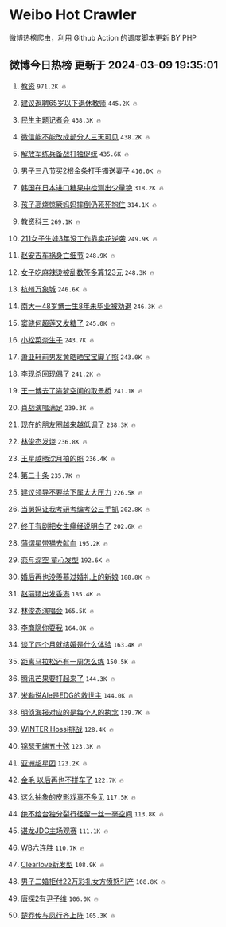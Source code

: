 # Weibo Hot Crawler 



微博热榜爬虫，利用 Github Action 的调度脚本更新 BY PHP 


## 微博今日热榜 更新于 2024-03-09 19:35:01 
1. [教资](https://s.weibo.com/weibo?q=%E6%95%99%E8%B5%84&t=31&band_rank=1&Refer=top) `971.2K 🔥` 

1. [建议返聘65岁以下退休教师](https://s.weibo.com/weibo?q=%23%E5%BB%BA%E8%AE%AE%E8%BF%94%E8%81%9865%E5%B2%81%E4%BB%A5%E4%B8%8B%E9%80%80%E4%BC%91%E6%95%99%E5%B8%88%23&t=31&band_rank=2&Refer=top) `445.2K 🔥` 

1. [民生主题记者会](https://s.weibo.com/weibo?q=%23%E6%B0%91%E7%94%9F%E4%B8%BB%E9%A2%98%E8%AE%B0%E8%80%85%E4%BC%9A%23&t=31&band_rank=3&Refer=top) `438.3K 🔥` 

1. [微信能不能改成部分人三天可见](https://s.weibo.com/weibo?q=%23%E5%BE%AE%E4%BF%A1%E8%83%BD%E4%B8%8D%E8%83%BD%E6%94%B9%E6%88%90%E9%83%A8%E5%88%86%E4%BA%BA%E4%B8%89%E5%A4%A9%E5%8F%AF%E8%A7%81%23&t=31&band_rank=4&Refer=top) `438.2K 🔥` 

1. [解放军练兵备战打独促统](https://s.weibo.com/weibo?q=%23%E8%A7%A3%E6%94%BE%E5%86%9B%E7%BB%83%E5%85%B5%E5%A4%87%E6%88%98%E6%89%93%E7%8B%AC%E4%BF%83%E7%BB%9F%23&t=31&band_rank=5&Refer=top) `435.6K 🔥` 

1. [男子三八节买2根金条打手镯送妻子](https://s.weibo.com/weibo?q=%23%E7%94%B7%E5%AD%90%E4%B8%89%E5%85%AB%E8%8A%82%E4%B9%B02%E6%A0%B9%E9%87%91%E6%9D%A1%E6%89%93%E6%89%8B%E9%95%AF%E9%80%81%E5%A6%BB%E5%AD%90%23&t=31&band_rank=6&Refer=top) `416.0K 🔥` 

1. [韩国在日本进口糖果中检测出少量铯](https://s.weibo.com/weibo?q=%23%E9%9F%A9%E5%9B%BD%E5%9C%A8%E6%97%A5%E6%9C%AC%E8%BF%9B%E5%8F%A3%E7%B3%96%E6%9E%9C%E4%B8%AD%E6%A3%80%E6%B5%8B%E5%87%BA%E5%B0%91%E9%87%8F%E9%93%AF%23&t=31&band_rank=7&Refer=top) `318.2K 🔥` 

1. [孩子高烧惊厥妈妈摔倒仍死死抱住](https://s.weibo.com/weibo?q=%23%E5%AD%A9%E5%AD%90%E9%AB%98%E7%83%A7%E6%83%8A%E5%8E%A5%E5%A6%88%E5%A6%88%E6%91%94%E5%80%92%E4%BB%8D%E6%AD%BB%E6%AD%BB%E6%8A%B1%E4%BD%8F%23&t=31&band_rank=8&Refer=top) `314.1K 🔥` 

1. [教资科三](https://s.weibo.com/weibo?q=%E6%95%99%E8%B5%84%E7%A7%91%E4%B8%89&t=31&band_rank=9&Refer=top) `269.1K 🔥` 

1. [211女子生娃3年没工作靠卖花逆袭](https://s.weibo.com/weibo?q=%23211%E5%A5%B3%E5%AD%90%E7%94%9F%E5%A8%833%E5%B9%B4%E6%B2%A1%E5%B7%A5%E4%BD%9C%E9%9D%A0%E5%8D%96%E8%8A%B1%E9%80%86%E8%A2%AD%23&t=31&band_rank=10&Refer=top) `249.9K 🔥` 

1. [赵安吉车祸身亡细节](https://s.weibo.com/weibo?q=%23%E8%B5%B5%E5%AE%89%E5%90%89%E8%BD%A6%E7%A5%B8%E8%BA%AB%E4%BA%A1%E7%BB%86%E8%8A%82%23&t=31&band_rank=11&Refer=top) `248.9K 🔥` 

1. [女子吃麻辣烫被乱数签多算123元](https://s.weibo.com/weibo?q=%23%E5%A5%B3%E5%AD%90%E5%90%83%E9%BA%BB%E8%BE%A3%E7%83%AB%E8%A2%AB%E4%B9%B1%E6%95%B0%E7%AD%BE%E5%A4%9A%E7%AE%97123%E5%85%83%23&t=31&band_rank=12&Refer=top) `248.3K 🔥` 

1. [杭州万象城](https://s.weibo.com/weibo?q=%E6%9D%AD%E5%B7%9E%E4%B8%87%E8%B1%A1%E5%9F%8E&t=31&band_rank=13&Refer=top) `246.6K 🔥` 

1. [南大一48岁博士生8年未毕业被劝退](https://s.weibo.com/weibo?q=%23%E5%8D%97%E5%A4%A7%E4%B8%8048%E5%B2%81%E5%8D%9A%E5%A3%AB%E7%94%9F8%E5%B9%B4%E6%9C%AA%E6%AF%95%E4%B8%9A%E8%A2%AB%E5%8A%9D%E9%80%80%23&t=31&band_rank=14&Refer=top) `246.3K 🔥` 

1. [窦骁何超莲又发糖了](https://s.weibo.com/weibo?q=%23%E7%AA%A6%E9%AA%81%E4%BD%95%E8%B6%85%E8%8E%B2%E5%8F%88%E5%8F%91%E7%B3%96%E4%BA%86%23&t=31&band_rank=15&Refer=top) `245.0K 🔥` 

1. [小松菜奈生子](https://s.weibo.com/weibo?q=%23%E5%B0%8F%E6%9D%BE%E8%8F%9C%E5%A5%88%E7%94%9F%E5%AD%90%23&t=31&band_rank=16&Refer=top) `243.7K 🔥` 

1. [萧亚轩前男友黄皓晒宝宝脚丫照](https://s.weibo.com/weibo?q=%23%E8%90%A7%E4%BA%9A%E8%BD%A9%E5%89%8D%E7%94%B7%E5%8F%8B%E9%BB%84%E7%9A%93%E6%99%92%E5%AE%9D%E5%AE%9D%E8%84%9A%E4%B8%AB%E7%85%A7%23&t=31&band_rank=17&Refer=top) `243.0K 🔥` 

1. [李现杀回现偶了](https://s.weibo.com/weibo?q=%23%E6%9D%8E%E7%8E%B0%E6%9D%80%E5%9B%9E%E7%8E%B0%E5%81%B6%E4%BA%86%23&t=31&band_rank=18&Refer=top) `241.2K 🔥` 

1. [王一博去了盗梦空间的取景桥](https://s.weibo.com/weibo?q=%23%E7%8E%8B%E4%B8%80%E5%8D%9A%E5%8E%BB%E4%BA%86%E7%9B%97%E6%A2%A6%E7%A9%BA%E9%97%B4%E7%9A%84%E5%8F%96%E6%99%AF%E6%A1%A5%23&t=31&band_rank=19&Refer=top) `241.1K 🔥` 

1. [肖战演唱满足](https://s.weibo.com/weibo?q=%23%E8%82%96%E6%88%98%E6%BC%94%E5%94%B1%E6%BB%A1%E8%B6%B3%23&t=31&band_rank=20&Refer=top) `239.3K 🔥` 

1. [现在的朋友圈越来越低调了](https://s.weibo.com/weibo?q=%23%E7%8E%B0%E5%9C%A8%E7%9A%84%E6%9C%8B%E5%8F%8B%E5%9C%88%E8%B6%8A%E6%9D%A5%E8%B6%8A%E4%BD%8E%E8%B0%83%E4%BA%86%23&t=31&band_rank=21&Refer=top) `238.3K 🔥` 

1. [林俊杰发烧](https://s.weibo.com/weibo?q=%23%E6%9E%97%E4%BF%8A%E6%9D%B0%E5%8F%91%E7%83%A7%23&t=31&band_rank=22&Refer=top) `236.8K 🔥` 

1. [王星越晒沈月拍的照](https://s.weibo.com/weibo?q=%23%E7%8E%8B%E6%98%9F%E8%B6%8A%E6%99%92%E6%B2%88%E6%9C%88%E6%8B%8D%E7%9A%84%E7%85%A7%23&t=31&band_rank=23&Refer=top) `236.4K 🔥` 

1. [第二十条](https://s.weibo.com/weibo?q=%E7%AC%AC%E4%BA%8C%E5%8D%81%E6%9D%A1&t=31&band_rank=24&Refer=top) `235.7K 🔥` 

1. [建议领导不要给下属太大压力](https://s.weibo.com/weibo?q=%23%E5%BB%BA%E8%AE%AE%E9%A2%86%E5%AF%BC%E4%B8%8D%E8%A6%81%E7%BB%99%E4%B8%8B%E5%B1%9E%E5%A4%AA%E5%A4%A7%E5%8E%8B%E5%8A%9B%23&t=31&band_rank=25&Refer=top) `226.5K 🔥` 

1. [当舅妈让我考研考编考公三手抓](https://s.weibo.com/weibo?q=%23%E5%BD%93%E8%88%85%E5%A6%88%E8%AE%A9%E6%88%91%E8%80%83%E7%A0%94%E8%80%83%E7%BC%96%E8%80%83%E5%85%AC%E4%B8%89%E6%89%8B%E6%8A%93%23&t=31&band_rank=26&Refer=top) `202.8K 🔥` 

1. [终于有剧把女生痛经说明白了](https://s.weibo.com/weibo?q=%23%E7%BB%88%E4%BA%8E%E6%9C%89%E5%89%A7%E6%8A%8A%E5%A5%B3%E7%94%9F%E7%97%9B%E7%BB%8F%E8%AF%B4%E6%98%8E%E7%99%BD%E4%BA%86%23&t=31&band_rank=27&Refer=top) `202.6K 🔥` 

1. [蒲熠星带猫去献血](https://s.weibo.com/weibo?q=%E8%92%B2%E7%86%A0%E6%98%9F%E5%B8%A6%E7%8C%AB%E5%8E%BB%E7%8C%AE%E8%A1%80&t=31&band_rank=28&Refer=top) `195.2K 🔥` 

1. [恋与深空 童心发型](https://s.weibo.com/weibo?q=%E6%81%8B%E4%B8%8E%E6%B7%B1%E7%A9%BA%20%E7%AB%A5%E5%BF%83%E5%8F%91%E5%9E%8B&t=31&band_rank=29&Refer=top) `192.6K 🔥` 

1. [婚后再也没羡慕过婚礼上的新娘](https://s.weibo.com/weibo?q=%E5%A9%9A%E5%90%8E%E5%86%8D%E4%B9%9F%E6%B2%A1%E7%BE%A1%E6%85%95%E8%BF%87%E5%A9%9A%E7%A4%BC%E4%B8%8A%E7%9A%84%E6%96%B0%E5%A8%98&t=31&band_rank=30&Refer=top) `188.8K 🔥` 

1. [赵丽颖出发香港](https://s.weibo.com/weibo?q=%23%E8%B5%B5%E4%B8%BD%E9%A2%96%E5%87%BA%E5%8F%91%E9%A6%99%E6%B8%AF%23&t=31&band_rank=31&Refer=top) `185.4K 🔥` 

1. [林俊杰演唱会](https://s.weibo.com/weibo?q=%E6%9E%97%E4%BF%8A%E6%9D%B0%E6%BC%94%E5%94%B1%E4%BC%9A&t=31&band_rank=32&Refer=top) `165.5K 🔥` 

1. [李商隐你耍我](https://s.weibo.com/weibo?q=%E6%9D%8E%E5%95%86%E9%9A%90%E4%BD%A0%E8%80%8D%E6%88%91&t=31&band_rank=33&Refer=top) `164.8K 🔥` 

1. [谈了四个月就结婚是什么体验](https://s.weibo.com/weibo?q=%23%E8%B0%88%E4%BA%86%E5%9B%9B%E4%B8%AA%E6%9C%88%E5%B0%B1%E7%BB%93%E5%A9%9A%E6%98%AF%E4%BB%80%E4%B9%88%E4%BD%93%E9%AA%8C%23&t=31&band_rank=34&Refer=top) `163.4K 🔥` 

1. [距离马拉松还有一周怎么练](https://s.weibo.com/weibo?q=%E8%B7%9D%E7%A6%BB%E9%A9%AC%E6%8B%89%E6%9D%BE%E8%BF%98%E6%9C%89%E4%B8%80%E5%91%A8%E6%80%8E%E4%B9%88%E7%BB%83&t=31&band_rank=35&Refer=top) `150.5K 🔥` 

1. [腾讯芒果要打起来了](https://s.weibo.com/weibo?q=%23%E8%85%BE%E8%AE%AF%E8%8A%92%E6%9E%9C%E8%A6%81%E6%89%93%E8%B5%B7%E6%9D%A5%E4%BA%86%23&t=31&band_rank=36&Refer=top) `144.3K 🔥` 

1. [米勒说Ale是EDG的救世主](https://s.weibo.com/weibo?q=%23%E7%B1%B3%E5%8B%92%E8%AF%B4Ale%E6%98%AFEDG%E7%9A%84%E6%95%91%E4%B8%96%E4%B8%BB%23&t=31&band_rank=37&Refer=top) `144.0K 🔥` 

1. [明侦海报对应的是每个人的执念](https://s.weibo.com/weibo?q=%23%E6%98%8E%E4%BE%A6%E6%B5%B7%E6%8A%A5%E5%AF%B9%E5%BA%94%E7%9A%84%E6%98%AF%E6%AF%8F%E4%B8%AA%E4%BA%BA%E7%9A%84%E6%89%A7%E5%BF%B5%23&t=31&band_rank=38&Refer=top) `139.7K 🔥` 

1. [WINTER Hossi挑战](https://s.weibo.com/weibo?q=WINTER%20Hossi%E6%8C%91%E6%88%98&t=31&band_rank=39&Refer=top) `128.4K 🔥` 

1. [锦瑟无端五十弦](https://s.weibo.com/weibo?q=%E9%94%A6%E7%91%9F%E6%97%A0%E7%AB%AF%E4%BA%94%E5%8D%81%E5%BC%A6&t=31&band_rank=40&Refer=top) `123.3K 🔥` 

1. [亚洲超星团](https://s.weibo.com/weibo?q=%E4%BA%9A%E6%B4%B2%E8%B6%85%E6%98%9F%E5%9B%A2&t=31&band_rank=41&Refer=top) `123.2K 🔥` 

1. [金毛 以后再也不拼车了](https://s.weibo.com/weibo?q=%E9%87%91%E6%AF%9B%20%E4%BB%A5%E5%90%8E%E5%86%8D%E4%B9%9F%E4%B8%8D%E6%8B%BC%E8%BD%A6%E4%BA%86&t=31&band_rank=42&Refer=top) `122.7K 🔥` 

1. [这么抽象的皮影戏真不多见](https://s.weibo.com/weibo?q=%23%E8%BF%99%E4%B9%88%E6%8A%BD%E8%B1%A1%E7%9A%84%E7%9A%AE%E5%BD%B1%E6%88%8F%E7%9C%9F%E4%B8%8D%E5%A4%9A%E8%A7%81%23&t=31&band_rank=43&Refer=top) `117.5K 🔥` 

1. [绝不给台独分裂行径留一丝一毫空间](https://s.weibo.com/weibo?q=%23%E7%BB%9D%E4%B8%8D%E7%BB%99%E5%8F%B0%E7%8B%AC%E5%88%86%E8%A3%82%E8%A1%8C%E5%BE%84%E7%95%99%E4%B8%80%E4%B8%9D%E4%B8%80%E6%AF%AB%E7%A9%BA%E9%97%B4%23&t=31&band_rank=44&Refer=top) `113.8K 🔥` 

1. [谌龙JDG主场观赛](https://s.weibo.com/weibo?q=%23%E8%B0%8C%E9%BE%99JDG%E4%B8%BB%E5%9C%BA%E8%A7%82%E8%B5%9B%23&t=31&band_rank=45&Refer=top) `111.1K 🔥` 

1. [WB六连胜](https://s.weibo.com/weibo?q=%23WB%E5%85%AD%E8%BF%9E%E8%83%9C%23&t=31&band_rank=46&Refer=top) `110.7K 🔥` 

1. [Clearlove新发型](https://s.weibo.com/weibo?q=%23Clearlove%E6%96%B0%E5%8F%91%E5%9E%8B%23&t=31&band_rank=47&Refer=top) `108.9K 🔥` 

1. [男子二婚拒付22万彩礼女方愤怒引产](https://s.weibo.com/weibo?q=%23%E7%94%B7%E5%AD%90%E4%BA%8C%E5%A9%9A%E6%8B%92%E4%BB%9822%E4%B8%87%E5%BD%A9%E7%A4%BC%E5%A5%B3%E6%96%B9%E6%84%A4%E6%80%92%E5%BC%95%E4%BA%A7%23&t=31&band_rank=48&Refer=top) `108.8K 🔥` 

1. [唐探2有尹子维](https://s.weibo.com/weibo?q=%23%E5%94%90%E6%8E%A22%E6%9C%89%E5%B0%B9%E5%AD%90%E7%BB%B4%23&t=31&band_rank=49&Refer=top) `106.0K 🔥` 

1. [楚乔传与凤行齐上阵](https://s.weibo.com/weibo?q=%23%E6%A5%9A%E4%B9%94%E4%BC%A0%E4%B8%8E%E5%87%A4%E8%A1%8C%E9%BD%90%E4%B8%8A%E9%98%B5%23&t=31&band_rank=50&Refer=top) `105.3K 🔥` 

